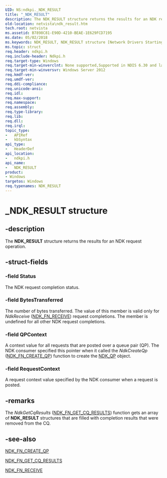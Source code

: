 ```yaml
---
UID: NS:ndkpi._NDK_RESULT
title: "_NDK_RESULT"
description: The NDK_RESULT structure returns the results for an NDK request operation.
old-location: netvista\ndk_result.htm
tech.root: netvista
ms.assetid: B7898C81-E90D-4210-BEAE-1E629FCD7195
ms.date: 05/02/2018
ms.keywords: NDK_RESULT, NDK_RESULT structure [Network Drivers Starting with Windows Vista], _NDK_RESULT, ndkpi/NDK_RESULT, netvista.ndk_result
ms.topic: struct
req.header: ndkpi.h
req.include-header: Ndkpi.h
req.target-type: Windows
req.target-min-winverclnt: None supported,Supported in NDIS 6.30 and later.
req.target-min-winversvr: Windows Server 2012
req.kmdf-ver: 
req.umdf-ver: 
req.ddi-compliance: 
req.unicode-ansi: 
req.idl: 
req.max-support: 
req.namespace: 
req.assembly: 
req.type-library: 
req.lib: 
req.dll: 
req.irql: 
topic_type:
-	APIRef
-	kbSyntax
api_type:
-	HeaderDef
api_location:
-	ndkpi.h
api_name:
-	NDK_RESULT
product:
- Windows
targetos: Windows
req.typenames: NDK_RESULT
---
```


# _NDK_RESULT structure


## -description


The <b>NDK_RESULT</b> structure returns the results for an NDK request operation. 


## -struct-fields




### -field Status

The NDK request completion status.


### -field BytesTransferred

The number of bytes transferred. The value of this member  is valid only for <i>NdkReceive</i> (<a href="https://msdn.microsoft.com/library/windows/hardware/hh439907">NDK_FN_RECEIVE</a>) request completions. The member is undefined for all other NDK request completions.


### -field QPContext

A context value for all requests that are posted over a queue pair (QP). The NDK consumer specified this  pointer when it called the <i>NdkCreateQp</i> (<a href="https://msdn.microsoft.com/library/windows/hardware/hh439878">NDK_FN_CREATE_QP</a>) function to create the <a href="https://msdn.microsoft.com/library/windows/hardware/hh439933">NDK_QP</a> object.


### -field RequestContext

A request context value specified by the NDK consumer when  a request is posted.


## -remarks



 The <i>NdkGetCqResults</i> (<a href="https://msdn.microsoft.com/library/windows/hardware/hh439891">NDK_FN_GET_CQ_RESULTS</a>)  function gets an array of <b>NDK_RESULT</b> structures that are filled with completion results that were removed from the CQ.






## -see-also




<a href="https://msdn.microsoft.com/library/windows/hardware/hh439878">NDK_FN_CREATE_QP</a>



<a href="https://msdn.microsoft.com/library/windows/hardware/hh439891">NDK_FN_GET_CQ_RESULTS</a>



<a href="https://msdn.microsoft.com/library/windows/hardware/hh439907">NDK_FN_RECEIVE</a>
 

 

